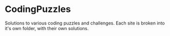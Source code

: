 # CodingPuzzles
Solutions to various coding puzzles and challenges.  Each site is broken into it's own folder, with their own solutions.
